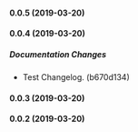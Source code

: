 #### 0.0.5 (2019-03-20)

#### 0.0.4 (2019-03-20)

##### Documentation Changes

*  Test Changelog. (b670d134)

#### 0.0.3 (2019-03-20)

#### 0.0.2 (2019-03-20)

